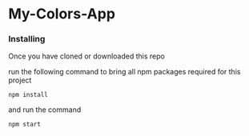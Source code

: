 # My-Colors-App



### Installing

Once you have cloned or downloaded this repo

run the following command to bring all npm packages required for this project

```
npm install

```

and run the  command

```
npm start 

```
